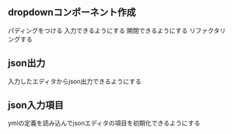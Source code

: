 
## dropdownコンポーネント作成
パディングをつける
入力できるようにする
開閉できるようにする
リファクタリングする

## json出力
入力したエディタからjson出力できるようにする

## json入力項目
ymlの定義を読み込んでjsonエディタの項目を初期化できるようにする
